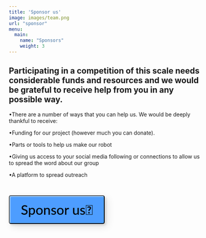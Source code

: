 ```yaml
---
title: 'Sponsor us'
image: images/team.png
url: "sponsor"
menu:
  main:
    name: "Sponsors"
    weight: 3
---
```


## Participating in a competition of this scale needs considerable funds and resources and we would be grateful to receive help from you in any possible way.

•There are a  number of ways that you can help us. We would be deeply thankful to receive:

•Funding for our project (however much you can donate).

•Parts or tools to help us make our robot

•Giving us access to your social media following or connections to allow us to spread the word about our group

•A platform to spread outreach

<br>

<button style=" width: 250px;
  height: 75px;
  color: #000;
  border-radius: 5px;
  padding: 10px 25px;
  font-family: 'Lato', sans-serif;
  font-size: 35px;
  font-weight: 500;
  background: transparent;
  cursor: pointer;
  transition: all 0.3s ease;
  position: relative;
  display: inline-block;
   box-shadow:inset 2px 2px 2px 0px rgba(255,255,255,.5),
   7px 7px 20px 0px rgba(0,0,0,.1),
   4px 4px 5px 0px rgba(0,0,0,.1);
  outline: none;
  background:#4d9dff ;" href="https://gmail.com" onclick="window.location.href = 'http://api.whatsapp.com/send?phone=918007094101&text=Hello!%0AI%20would%20like%20to%20sponsor%20your%20team';
">Sponsor us💸</button>
